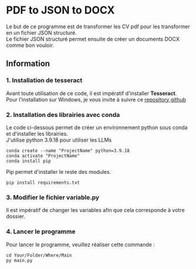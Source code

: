 # PDF to JSON to DOCX

Le but de ce programme est de transformer les CV pdf pour les transformer en un fichier JSON structuré.  
Le fichier JSON structuré permet ensuite de créer un documents DOCX comme bon vouloir. 

## Information

### 1. Installation de tesseract
Avant toute utilisation de ce code, il est impératif d'installer **Tesseract**.  
Pour l'installation sur Windows, je vous invite à suivre ce [repository github](https://github.com/UB-Mannheim/tesseract/wiki)


### 2. Installation des librairies avec conda 

Le code ci-dessous permet de créer un environnement python sous conda et d'installer les librairies.  
J'utilise python 3.9.18 pour utiliser les LLMs

``
conda create --name "ProjectName" python=3.9.18 
``  
``
conda activate "ProjectName"  
``  
``
conda install pip  
``  

Pip permet d'installer le reste des modules. 

``
pip install requirements.txt
``

### 3. Modifier le fichier variable.py
Il est impératif de changer les variables afin que cela corresponde à votre dossier. 


### 4. Lancer le programme
Pour lancer le programme, veuillez réaliser cette commande : 

``
cd Your/Folder/Where/Main
``  
``
py main.py
``

